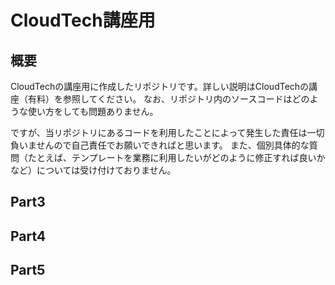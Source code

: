 # CloudTech講座用

## 概要

CloudTechの講座用に作成したリポジトリです。詳しい説明はCloudTechの講座（有料）を参照してください。
なお、リポジトリ内のソースコードはどのような使い方をしても問題ありません。

ですが、当リポジトリにあるコードを利用したことによって発生した責任は一切負いませんので自己責任でお願いできればと思います。
また、個別具体的な質問（たとえば、テンプレートを業務に利用したいがどのように修正すれば良いかなど）については受け付けておりません。

## Part3

## Part4

## Part5
